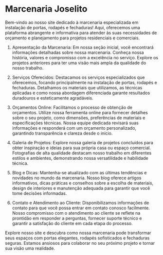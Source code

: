 # Marcenaria Joselito

Bem-vindo ao nosso site dedicado à marcenaria especializada em instalação de portas, rodapés e fechaduras! Aqui, oferecemos uma plataforma abrangente e informativa para atender às suas necessidades de orçamento e planejamento para projetos residenciais e comerciais.

1. Apresentação da Marcenaria:
Em nossa seção inicial, você encontrará informações detalhadas sobre nossa marcenaria. Conheça nossa história, valores e compromisso com a excelência no serviço. Explore os projetos anteriores para ter uma visão mais ampla da qualidade do nosso trabalho.

2. Serviços Oferecidos:
Destacamos os serviços especializados que oferecemos, focando principalmente na instalação de portas, rodapés e fechaduras. Detalhamos os materiais que utilizamos, as técnicas aplicadas e como nossa abordagem diferenciada garante resultados duradouros e esteticamente agradáveis.

3. Orçamentos Online:
Facilitamos o processo de obtenção de orçamentos. Utilize nossa ferramenta online para fornecer detalhes sobre o seu projeto, como dimensões, preferências de materiais e especificações técnicas. Nossa equipe dedicada revisará suas informações e responderá com um orçamento personalizado, garantindo transparência e clareza desde o início.

4. Galeria de Projetos:
Explore nossa galeria de projetos concluídos para obter inspiração e ideias para sua própria casa ou espaço comercial. Fotografias de alta qualidade destacam nosso trabalho em diferentes estilos e ambientes, demonstrando nossa versatilidade e habilidade técnica.

5. Blog e Dicas:
Mantenha-se atualizado com as últimas tendências e novidades no mundo da marcenaria. Nosso blog oferece artigos informativos, dicas práticas e conselhos sobre a escolha de materiais, design de interiores e manutenção adequada para garantir que você tome decisões informadas.

6. Contato e Atendimento ao Cliente:
Disponibilizamos informações de contato para que você possa entrar em contato conosco facilmente. Nosso compromisso com o atendimento ao cliente se reflete na prontidão em responder a perguntas, fornecer suporte técnico e garantir a satisfação do cliente em cada etapa do processo.

Explore nosso site e descubra como nossa marcenaria pode transformar seus espaços com portas elegantes, rodapés sofisticados e fechaduras seguras. Estamos ansiosos para colaborar no seu próximo projeto e tornar sua visão uma realidade.
